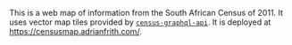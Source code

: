 This is a web map of information from the South African Census of 2011. It uses vector map tiles provided by [`census-graphql-api`](https://github.com/afrith/census-graphql-api). It is deployed at https://censusmap.adrianfrith.com/.